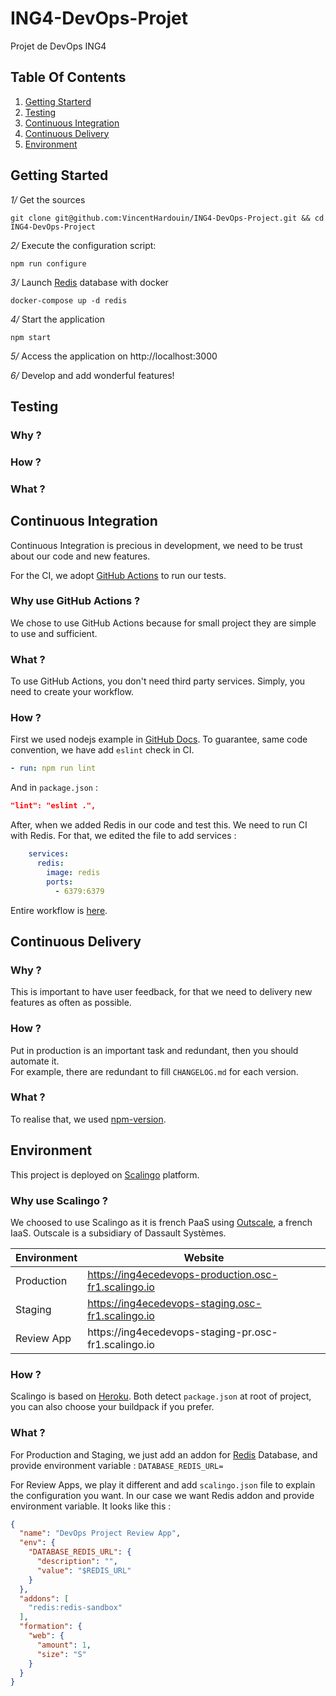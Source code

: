 # ING4-DevOps-Projet

Projet de DevOps ING4

## Table Of Contents
1. [Getting Starterd](#getting-started)
2. [Testing](#testing)
3. [Continuous Integration](#continuous-integration)
4. [Continuous Delivery](#continuous-delivery)
5. [Environment](#environment)

## Getting Started 

*1/* Get the sources

```
git clone git@github.com:VincentHardouin/ING4-DevOps-Project.git && cd ING4-DevOps-Project
```

*2/* Execute the configuration script:

```
npm run configure
```

*3/* Launch [Redis](https://redis.io/) database with docker 

```
docker-compose up -d redis
```

*4/* Start the application

```
npm start
```

*5/* Access the application on http://localhost:3000

*6/* Develop and add wonderful features!

## Testing 


### Why ?
### How ?
### What ?

## Continuous Integration
Continuous Integration is precious in development, we need to be trust about our code and new features. 

For the CI, we adopt [GitHub Actions](https://github.com/features/actions) to run our tests.

### Why use GitHub Actions ? 
We chose to use GitHub Actions because for small project they are simple to use and sufficient. 

### What ? 
To use GitHub Actions, you don't need third party services.
Simply, you need to create your workflow.

### How ?
First we used nodejs example in [GitHub Docs](https://docs.github.com/en/free-pro-team@latest/actions/guides/building-and-testing-nodejs).
To guarantee, same code convention, we have add `eslint` check in CI.
```yaml
- run: npm run lint
```
And in `package.json` : 
```json
"lint": "eslint .",
```

After, when we added Redis in our code and test this. We need to run CI with Redis. For that, we edited the file to add services  : 
```yaml
    services:
      redis:
        image: redis
        ports:
          - 6379:6379
```
Entire workflow is [here](/.github/workflows/node.js.yml).

## Continuous Delivery

### Why ? 
This is important to have user feedback, for that we need to delivery new features as often as possible.

### How ?
Put in production is an important task and redundant, then you should automate it.<br>
For example, there are redundant to fill `CHANGELOG.md` for each version.

### What ? 
To realise that, we used [npm-version](https://docs.npmjs.com/cli/v6/commands/npm-version).


## Environment 

This project is deployed on [Scalingo](https://scalingo.com/) platform. 

### Why use Scalingo ? 
We choosed to use Scalingo as it is french PaaS using [Outscale](https://fr.outscale.com/), a french IaaS. 
Outscale is a subsidiary of Dassault Systèmes.  

Environment | Website
---|--- 
Production | https://ing4ecedevops-production.osc-fr1.scalingo.io
Staging | https://ing4ecedevops-staging.osc-fr1.scalingo.io
Review App | https://ing4ecedevops-staging-pr<Number>.osc-fr1.scalingo.io

### How ?
Scalingo is based on [Heroku](https://www.heroku.com/home). Both detect `package.json` at root of project, 
you can also choose your buildpack if you prefer.

### What ? 
For Production and Staging, we just add an addon for [Redis](https://redis.io/) Database, and provide environment variable : 
`DATABASE_REDIS_URL=` 

For Review Apps, we play it different and add `scalingo.json` file to explain the configuration you want.
In our case we want Redis addon and provide environment variable. It looks like this :
```json
{
  "name": "DevOps Project Review App",
  "env": {
    "DATABASE_REDIS_URL": {
      "description": "",
      "value": "$REDIS_URL"
    }
  },
  "addons": [
    "redis:redis-sandbox"
  ],
  "formation": {
    "web": {
      "amount": 1,
      "size": "S"
    }
  }
}
``` 
 
